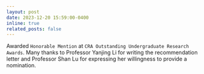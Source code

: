 ```yaml
---
layout: post
date: 2023-12-20 15:59:00-0400
inline: true
related_posts: false
---
```

Awarded `Honorable Mention` at `CRA Outstanding Undergraduate Research Awards`. Many thanks to Professor Yanjing Li for writing the recommendation letter and Professor Shan Lu for expressing her willingness to provide a nomination.
